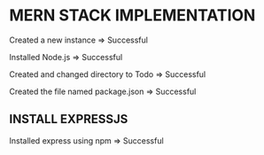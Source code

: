 # MERN STACK IMPLEMENTATION
Created a new instance => Successful

Installed Node.js => Successful

Created and changed directory to Todo => Successful

Created the file named package.json => Successful

## INSTALL EXPRESSJS
Installed express using npm => Successful

